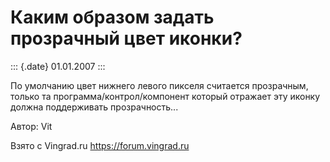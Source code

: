 Каким образом задать прозрачный цвет иконки?
============================================

::: {.date}
01.01.2007
:::

По умолчанию цвет нижнего левого пикселя считается прозрачным, только та
программа/контрол/компонент который отражает эту иконку должна
поддерживать прозрачность\...

Автор: Vit

Взято с Vingrad.ru <https://forum.vingrad.ru>
